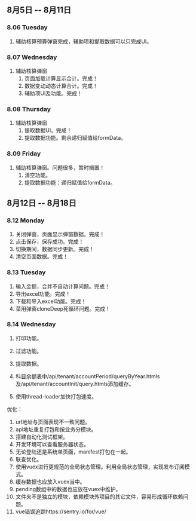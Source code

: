 ## 8月5日 -- 8月11日

### 8.06 Tuesday
1. 辅助核算预算弹窗完成，辅助项和提取数据可以只完成UI。

### 8.07 Wednesday
1. 辅助核算弹窗
   1. 页面加载计算显示合计。完成！
   2. 数据变动动态计算合计。完成！
   3. 辅助项UI及功能。完成！

### 8.08 Thursday
1. 辅助核算弹窗
   1. 提取数据UI。完成！
   2. 提取数据功能。剩余递归赋值给formData。

### 8.09 Friday
1. 辅助核算弹窗。问题很多，暂时搁置！
   1. 清空功能。
   2. 提取数据功能：递归赋值给formData。

## 8月12日 -- 8月18日

### 8.12 Monday
1. 关闭弹窗，页面显示弹窗数据。完成！
2. 点击保存，保存成功。完成！
3. 切换期间，数据同步更新。完成！
4. 清空页面数据。完成！

### 8.13 Tuesday
1. 输入金额，合并不自动计算问题。完成！
2. 导出excel功能。完成！
3. 下载和导入excel功能。完成！
4. 菜用弹窗cloneDeep死循环问题。完成！

### 8.14 Wednesday
1. 打印功能。
2. 过滤功能。
3. 提取数据。


1. 科目余额表中/api/tenant/accountPeriod/queryByYear.htmls及/api/tenant/accountInit/query.htmls添加缓存。
1. 使用thread-loader加快打包速度。

优化：
1. url地址与页面表现不一致问题。
1. api地址重复打包和按业务分模块。
1. 搭建自动化测试框架。
1. 开发环境可以查看服务器状态。
1. 无论登陆还是系统单页面，manifest打包在一起。
1. 联查优化。
1. 使用vuex进行更规范的全局状态管理。利用全局状态管理，实现发布订阅模式。
1. 缓存数据也应放入vuex当中。
1. pending数组中的数据也应放在vuex中维护。
1. 文件夹不是独立的模块，依赖模块外项目的其它文件，容易形成循环依赖问题。
1. vue错误追踪https://sentry.io/for/vue/
